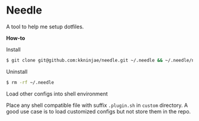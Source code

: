 # Needle

A tool to help me setup dotfiles.


**How-to**

Install

```sh
$ git clone git@github.com:kkninjae/needle.git ~/.needle && ~/.needle/needle.sh
```

Uninstall

```sh
$ rm -rf ~/.needle
```


Load other configs into shell environment

Place any shell compatible file with suffix `.plugin.sh` in `custom` directory.
A good use case is to load customized configs but not store them in the repo.
